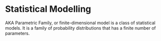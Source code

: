 # Statistical Modelling

AKA Parametric Family, or finite-dimensional model is a class of statistical models.
It is a family of probability distributions that has a finite number of parameters.
